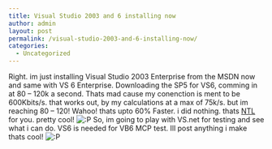 ```yaml
---
title: Visual Studio 2003 and 6 installing now
author: admin
layout: post
permalink: /visual-studio-2003-and-6-installing-now/
categories:
  - Uncategorized
---
```

Right. im just installing Visual Studio 2003 Enterprise from the MSDN now and same with VS 6 Enterprise. Downloading the SP5 for VS6, comming in at 80 &#8211; 120k a second. Thats mad cause my conenction is ment to be 600Kbits/s. that works out, by my calculations at a max of 75k/s. but im reaching 80 &#8211; 120! Wahoo! thats upto 60% Faster. i did nothing. thats [NTL][1] for you. pretty cool! <img src="http://blog.lotas-smartman.net/wp-includes/images/smilies/icon_razz.gif" alt=":P" class="wp-smiley" /> So, im going to play with VS.net for testing and see what i can do. VS6 is needed for VB6 MCP test. Ill post anything i make thats cool! <img src="http://blog.lotas-smartman.net/wp-includes/images/smilies/icon_razz.gif" alt=":P" class="wp-smiley" />

 [1]: http:/www.ntl.ie